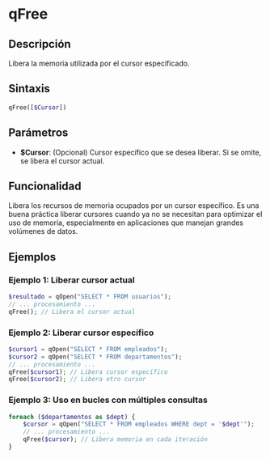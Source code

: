 # qFree

## Descripción
Libera la memoria utilizada por el cursor especificado.

## Sintaxis
```php
qFree([$Cursor])
```

## Parámetros
- **$Cursor**: (Opcional) Cursor específico que se desea liberar. Si se omite, se libera el cursor actual.

## Funcionalidad
Libera los recursos de memoria ocupados por un cursor específico. Es una buena práctica liberar cursores cuando ya no se necesitan para optimizar el uso de memoria, especialmente en aplicaciones que manejan grandes volúmenes de datos.

## Ejemplos

### Ejemplo 1: Liberar cursor actual
```php
$resultado = qOpen("SELECT * FROM usuarios");
// ... procesamiento ...
qFree(); // Libera el cursor actual
```

### Ejemplo 2: Liberar cursor específico
```php
$cursor1 = qOpen("SELECT * FROM empleados");
$cursor2 = qOpen("SELECT * FROM departamentos");
// ... procesamiento ...
qFree($cursor1); // Libera cursor específico
qFree($cursor2); // Libera otro cursor
```

### Ejemplo 3: Uso en bucles con múltiples consultas
```php
foreach ($departamentos as $dept) {
    $cursor = qOpen("SELECT * FROM empleados WHERE dept = '$dept'");
    // ... procesamiento ...
    qFree($cursor); // Libera memoria en cada iteración
}
```